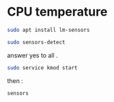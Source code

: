# CPU temperature

```bash
sudo apt install lm-sensors
```

```bash
sudo sensors-detect
```

answer yes to all .
```bash
sudo service kmod start
```

then :
```bash
sensors
```